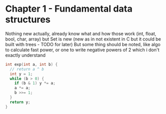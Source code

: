 # Chapter 1 - Fundamental data structures

Nothing new actually, already know what and how those work (int, float, bool, char, array) but Set is new (new as in not existent in C but it could be built with trees - TODO for later)
But some thing should be noted, like algo to calculate fast power, or one to write negative powers of 2 which i don't exactly understand

```c
int exp(int a, int b) {
  // return a ^ b
  int y = 1;
  while (b > 0) {
    if (b & 1) y *= a;
    a *= a;
    b >>= 1;
  }
  return y;
}
```

